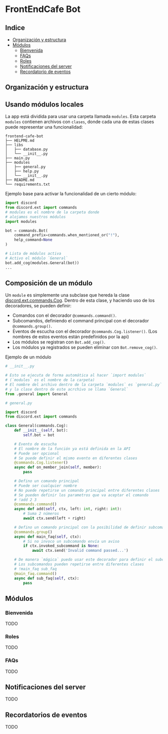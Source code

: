 # FrontEndCafe Bot

## Indice

- [Organización y estructura](#organización-y-estructura)
- [Módulos](#organización-y-estructura)
  - [Bienvenida](#bienvenida)
  - [FAQs](#faqs)
  - [Roles](#roles)
  - [Notificaciones del server](#notificaciones-del-server)
  - [Recordatorio de eventos](#recordatorio-de-eventos)


## Organización y estructura

## Usando módulos locales

La app está dividida para usar una carpeta llamada `modules`.
Esta carpeta `modules` contienen archivos con `clases`, donde cada una de estas clases puede representar una funcionalidad:

```
frontend-cafe-bot
├── HELPME.md
├── libs
│   ├── database.py
│   └── __init__.py
├── main.py
├── modules
│   ├── general.py
│   ├── help.py
│   └── __init__.py
├── README.md
└── requirements.txt
```

Ejemplo base para activar la funcionalidad de un cierto módulo:

```python
import discord
from discord.ext import commands
# modules es el nombre de la carpeta donde
# alojamos nuestros módulos
import modules

bot = commands.Bot(
    command_prefix=commands.when_mentioned_or("!"),
    help_command=None
)

# Lista de módulos activa
# Activo el módulo `General`
bot.add_cog(modules.General(bot))
...
```

## Composición de un módulo

Un `module` es simplemente una subclase que hereda la clase [discord.ext.commands.Cog](https://discordpy.readthedocs.io/en/latest/ext/commands/cogs.html).
Dentro de esta clase, y haciendo uso de los decoradores, se pueden definir:

- Comandos con el decorador `@commands.command()`.
- Subcomandos, definiendo el command principal con el decorador `@commands.group()`.
- Eventos de escucha con el decorador `@commands.Cog.listener()`. (Los nombres de estos eventos están predefinidos por la api)
- Los módulos se registran con `Bot.add_cog()`.
- Los módulos ya registrados se pueden eliminar con `Bot.remove_cog()`.

Ejemplo de un módulo
```python
# __init__.py

# Esto se ejecuta de forma automática al hacer `import modules`
# (`modules` es el nombre de la carpeta)
# El nombre del archivo dentro de la carpeta `modules` es `general.py`
# y la clase dentro de este acrchivo se llama `General`
from .general import General
```

```python
# general.py

import discord
from discord.ext import commands

class General(commands.Cog):
    def __init__(self, bot):
        self.bot = bot

    # Evento de escucha
    # El nombre de la función ya está definida en la API
    # Puede ser opcional
    # Se puede definir el mismo evento en diferentes clases
    @commands.Cog.listener()
    async def on_member_join(self, member):
        pass

    # Defino un comando principal
    # Puede ser cualquier nombre
    # No puede repetirse un comando principal entre diferentes clases
    # Se pueden definir los parametros que va aceptar el comando
    # !add 2 3
    @commands.command()
    async def add(self, ctx, left: int, right: int):
        # Suma 2 números
        await ctx.send(left + right)

    # Defino un comando principal con la posibilidad de definir subcomandos
    @commands.group()
    async def main_faq(self, ctx):
        # Si no invoco un subcomando envía un aviso
        if ctx.invoked_subcommand is None:
            await ctx.send('Invalid command passed...')

    # De manera `mágica` puedo usar este decorador para definir el subcomando
    # Los subcomandos pueden repetirse entre diferentes clases
    # !main_faq sub_faq
    @main_faq.command()
    async def sub_faq(self, ctx):
        pass
```

## Módulos

### Bienvenida
TODO

### Roles
TODO

### FAQs
TODO

## Notificaciones del server
TODO

## Recordatorios de eventos
TODO


